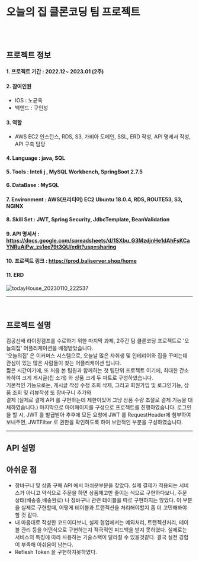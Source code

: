 # 오늘의 집 클론코딩 팀 프로젝트

<br><br>

## 프로젝트 정보

#### 1. 프로젝트 기간 : 2022.12~ 2023.01 (2주)

#### 2. 참여인원
- IOS : 노균옥
- 백앤드 : 구인성

#### 3. 역할
- AWS EC2 인스턴스, RDS, S3, 가비아 도메인, SSL, ERD 작성, API 명세서 작성, API 구축 담당

#### 4. Language : java, SQL

#### 5. Tools : Inteli j , MySQL Workbench, SpringBoot 2.7.5

#### 6. DataBase : MySQL<br>

#### 7. Environment : AWS(프리티어) EC2 Ubuntu 18.0.4, RDS, ROUTE53, S3, NGINX

#### 8. Skill Set : JWT, Spring Security, JdbcTemplate, BeanValidation

#### 9. API 명세서 : https://docs.google.com/spreadsheets/d/1SXbu_G3MzdjnHe1dAhFsKCaYNRuAiPw_zs1ee79t3QU/edit?usp=sharing

#### 10. 프로젝트 링크 : https://prod.baliserver.shop/home

#### 11. ERD
![todayHouse_20230110_222537](https://user-images.githubusercontent.com/108322891/211563631-765eee42-373a-4601-a594-a6620ca76cba.png)

----
<br>

## 프로젝트 설명

컴공선배 라이징캠프를 수료하기 위한 마지막 과제, 2주간 팀 클론코딩 프로젝트로 '오늘의집' 어플리케이션을 배정받았습니다.<br>
'오늘의집' 은 이커머스 시스템으로, 오늘날 많은 자취생 및 인테리어와 집을 꾸미는데 관심이 있는 많은 사람들이 찾는 어플리케이션 입니다. <br>
짧은 시간이기에, 또 처음 본 팀원과 함께하는 첫 팀단위 프로젝트 이기에, 최대한 간소화하여 크게 게시글(집 소개) 와 상품 크게 두 파트로 구성하였습니다.<br>
기본적인 기능으로는, 게시글 작성 수정 조회 삭제, 그리고 회원가입 및 로그인기능, 상품 조회 및 리뷰작성 또 장바구니 추가와<br>
결제 (실제로 결제 API 를 구현하는데 제한이있어 그냥 상품 수량 조절로 결제 기능을 대체하였습니다.) 마지막으로 마이페이지를 구성으로 프로젝트를 진행하였습니다.
로그인을 할 시, JWT 를 발급받아 추후에 모든 요청에 JWT 를 RequestHeader에 첨부하여 보내주면, JWTFilter 로 권한을 확인하도록 하여 보안적인 부분을 구성하였습니다.

---

## API 설명


## 아쉬운 점
- 장바구니 및 상품 구매 API 에서 아쉬운부분을 찾았다. 실제 결제가 적용되는 서비스가 아니고 약식으로 주문을 하면 상품재고만 줄이는 식으로 구현하다보니,  주문 상태(배송중,배송완료) 나 장바구니 관련 테이블을 따로 구현하지는 않았다. 이 부분을 실제로 구현할때, 어떻게 테이블과 트랜젝션을 처리해야할지 좀 더 고민해봐야 할 것 같다.
- 내 마음대로 작성한 코드이다보니, 실제 협업에서는 예외처리, 트랜젝션처리, 테이블 관리 등을 어떤식으로 구현하는지 적극적인 피드백을 받지 못하였다. 실제로는 서비스의 특징에 따라 사용하는 기술스택이 달라질 수 있을것같다. 결국 실전 경험이 부족해 아쉬움이 남는다.
- Reflesh Token 을 구현하지못하였다. 
